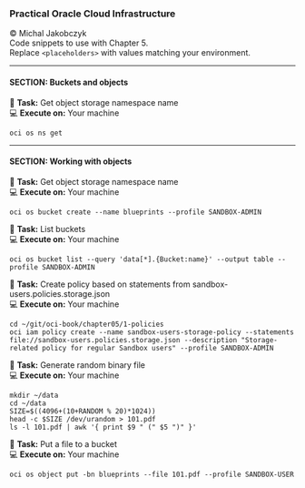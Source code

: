 ### Practical Oracle Cloud Infrastructure
© Michal Jakobczyk  
Code snippets to use with Chapter 5.  
Replace `<placeholders>` with values matching your environment.  

---
#### SECTION: Buckets and objects

:wrench: **Task:** Get object storage namespace name   
:computer: **Execute on:** Your machine

    oci os ns get

---
#### SECTION: Working with objects

:wrench: **Task:** Get object storage namespace name   
:computer: **Execute on:** Your machine

    oci os bucket create --name blueprints --profile SANDBOX-ADMIN
    
:wrench: **Task:** List buckets    
:computer: **Execute on:** Your machine

    oci os bucket list --query 'data[*].{Bucket:name}' --output table --profile SANDBOX-ADMIN
    
:wrench: **Task:** Create policy based on statements from sandbox-users.policies.storage.json  
:computer: **Execute on:** Your machine
    
    cd ~/git/oci-book/chapter05/1-policies
    oci iam policy create --name sandbox-users-storage-policy --statements file://sandbox-users.policies.storage.json --description "Storage-related policy for regular Sandbox users" --profile SANDBOX-ADMIN

:wrench: **Task:** Generate random binary file  
:computer: **Execute on:** Your machine

    mkdir ~/data
    cd ~/data
    SIZE=$((4096+(10+RANDOM % 20)*1024))
    head -c $SIZE /dev/urandom > 101.pdf
    ls -l 101.pdf | awk '{ print $9 " (" $5 ")" }'
    
:wrench: **Task:** Put a file to a bucket  
:computer: **Execute on:** Your machine

    oci os object put -bn blueprints --file 101.pdf --profile SANDBOX-USER

